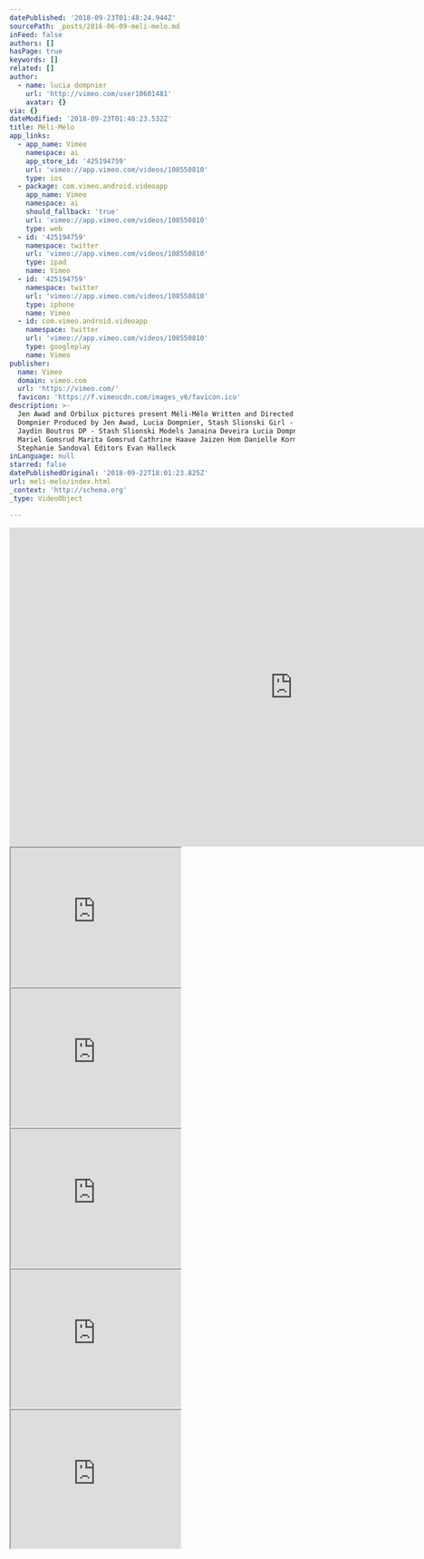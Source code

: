 ```yaml
---
datePublished: '2018-09-23T01:48:24.944Z'
sourcePath: _posts/2016-06-09-meli-melo.md
inFeed: false
authors: []
hasPage: true
keywords: []
related: []
author:
  - name: lucia dompnier
    url: 'http://vimeo.com/user10601481'
    avatar: {}
via: {}
dateModified: '2018-09-23T01:48:23.532Z'
title: Méli-Mélo
app_links:
  - app_name: Vimeo
    namespace: ai
    app_store_id: '425194759'
    url: 'vimeo://app.vimeo.com/videos/108550810'
    type: ios
  - package: com.vimeo.android.videoapp
    app_name: Vimeo
    namespace: ai
    should_fallback: 'true'
    url: 'vimeo://app.vimeo.com/videos/108550810'
    type: web
  - id: '425194759'
    namespace: twitter
    url: 'vimeo://app.vimeo.com/videos/108550810'
    type: ipad
    name: Vimeo
  - id: '425194759'
    namespace: twitter
    url: 'vimeo://app.vimeo.com/videos/108550810'
    type: iphone
    name: Vimeo
  - id: com.vimeo.android.videoapp
    namespace: twitter
    url: 'vimeo://app.vimeo.com/videos/108550810'
    type: googleplay
    name: Vimeo
publisher:
  name: Vimeo
  domain: vimeo.com
  url: 'https://vimeo.com/'
  favicon: 'https://f.vimeocdn.com/images_v6/favicon.ico'
description: >-
  Jen Awad and Orbilux pictures present Méli-Mélo Written and Directed by Lucia
  Dompnier Produced by Jen Awad, Lucia Dompnier, Stash Slionski Girl - Mialee
  Jaydin Boutros DP - Stash Slionski Models Janaina Deveira Lucia Dompnier
  Mariel Gomsrud Marita Gomsrud Cathrine Haave Jaizen Hom Danielle Korman
  Stephanie Sandoval Editors Evan Halleck
inLanguage: null
starred: false
datePublishedOriginal: '2018-09-22T18:01:23.825Z'
url: meli-melo/index.html
_context: 'http://schema.org'
_type: VideoObject

---
```

<iframe src="https://cdn.embedly.com/widgets/media.html?src=https%3A%2F%2Fplayer.vimeo.com%2Fvideo%2F108550810&amp;url=https%3A%2F%2Fvimeo.com%2F108550810&amp;image=http%3A%2F%2Fi.vimeocdn.com%2Fvideo%2F492267380_1280.jpg&amp;key=b7d04c9b404c499eba89ee7072e1c4f7&amp;type=text%2Fhtml&amp;schema=vimeo" width="1000" height="563" scrolling="no" frameborder="0" allowfullscreen="" style=""></iframe>

<iframe src="https://the-grid.github.io/ed-userhtml/?g=eJxtkM1OxDAMhF_FF9QLbQpiOaQ_Z_bAaXmB_LjboDSuErdlhXh3qhYOy3KzNR7Pp6kTXzy2BQ4abW4osHIBI3zCSMmxoyAholfsZqxgVNa6cM41MdMg4fBcPB7uKujRnXuWUFZAM8bO0yKhd9ZiqGBQH_niLPcSHspyvf6CmzjXRTXg_a1A-h0N_yNs-xWm0on8xCsm07ixeOx2qKv4X9gfmFrsFdTWzWC8SqnJ_oRlbb0DQoqmyXrmMUkhlmUpLjTxpLEwNIjNJYR7DaeXt-PT6Zgy2GyaosXYZGUGyq_ddJP3yUTE0NZi_7wOa377DVzdiTg" height="244" style=""></iframe>

<iframe src="https://the-grid.github.io/ed-userhtml/?g=eJxtkM1OxDAMhF_FF5QLbQrS7iH9OcEZCWkfIE3cbVZpXCVuywrx7lQtHJblZms8nk9TJb56bHIcWrSZocDaBYzwCSMlx46Cgohes5uxhFFb68I5a4mZBgWHY_58eCihR3fuWUFRAs0YO0-Lgt5Zi6GEQX9ki7PcK3gqivX6C-7iXBf1gI_3ArUXNPyPsO03mLpN5CdeMZnGjcVjt0PdxP_C_sBUcq-gsm4G43VKtfgTJppqB4QUTS165jEpKZdlya808dRibmiQm0vK95f57Xi6zKfiVcBmaylajLUoBGi_dtNN3icTEUNTyf3zOqz5zTdZqokp" height="244" style=""></iframe>

<iframe src="https://the-grid.github.io/ed-userhtml/?g=eJxtkM1OxDAMhF_FF5QL2xTQAkp_ztw48QD5cbdBaVwlbssK8e5ULRyW5WZrPJ5PU2c-B2wLHAy6g6XI2kdM8AkjZc-eooKEQbOfsYJRO-fj6WCImQYFx8fi_nhTQY_-1LOCsgKaMXWBFgW9dw5jBYP-OCzeca_grizX6y-4ivNd0gPeXgtk3tHyP8K2X2BqkylMvGIyjRtLwG6Huoj_hf2BqeVeQe38DDbonBvxJ0y09Q4IOdlG9MxjVlIuy1KcaeLJYGFpkJtLyvzy9Pb6_DBOMQvYbIaSw9SIUoAOazfdFEK2CTG2tdw_r8Oa334DY52JYA" height="244" style=""></iframe>

<iframe src="https://the-grid.github.io/ed-userhtml/?g=eJxtkM1OxDAMhF_FF5QLbQrSgpT-XDjyFPlxt0FpXCVuuyvEu1O1cFiWm63xeD5Nk_kasCtxNOgKS5G1j5jgEybKnj1FBQmDZr9gDZN2zsdzYYiZRgWnl_L59FDDgP48sIKqBlow9YFWBYN3DmMNo74Uq3c8KHiqqu36C-7ifJ_0iI_3ApkPtPyPsO83mNpkCjNvmEzTzhKwP6Bu4n9hf2AaeVTQOL-ADTrnVvwJE11zAEJOthUD85SVlOu6lleaeTZYWhrl7pJy7t8vbzbQa2EF7DZDyWFqRSVAh62bfg4h24QYu0Yen7dhy---AW0ViX8" height="244" style=""></iframe>

<iframe src="https://the-grid.github.io/ed-userhtml/?g=eJxtkE1OxDAMha_iDeqGNgVpZpH-HIEFEgdIE7fJKI1L4raMEHenamExDDtbz8_v06sTXz22BY4dmlxTYOUCRviEiZJjR0FCRK_YLVjBpIxxYcg7YqZRwulcPJ8eKrDoBssSygpowdh7WiVYZwyGCkb1ka_OsJXwVJbb9Rfcxbk-qhEf7wXqLqj5H2HfbzBVl8jPvGEyTTuLx_6Auon_hf2BqcVRQW3cAtqrlJrsT1jW1gcgpKibzDJPSQqxrmtxpZnnDgtNo9hdQtjXl_MyXN718JbBbusoGoxNVmag_NZNP3ufdEQMbS2Oz9uw5bffdS2Jrg" height="244" style=""></iframe>